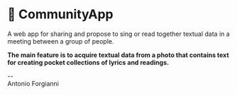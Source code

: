 




# :loudspeaker: CommunityApp
A web app for sharing and propose to sing or read together textual data in a meeting between a group of people.

<b>The main feature is to acquire textual data from a photo that contains text for creating pocket collections of lyrics and readings.</b>

--<br>
Antonio Forgianni
